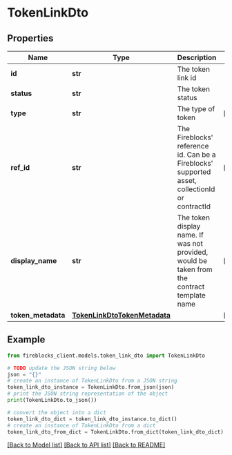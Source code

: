 # TokenLinkDto


## Properties

Name | Type | Description | Notes
------------ | ------------- | ------------- | -------------
**id** | **str** | The token link id | 
**status** | **str** | The token status | 
**type** | **str** | The type of token | [optional] 
**ref_id** | **str** | The Fireblocks&#39; reference id. Can be a Fireblocks&#39; supported asset, collectionId or contractId | [optional] 
**display_name** | **str** | The token display name. If was not provided, would be taken from the contract template name | [optional] 
**token_metadata** | [**TokenLinkDtoTokenMetadata**](TokenLinkDtoTokenMetadata.md) |  | [optional] 

## Example

```python
from fireblocks_client.models.token_link_dto import TokenLinkDto

# TODO update the JSON string below
json = "{}"
# create an instance of TokenLinkDto from a JSON string
token_link_dto_instance = TokenLinkDto.from_json(json)
# print the JSON string representation of the object
print(TokenLinkDto.to_json())

# convert the object into a dict
token_link_dto_dict = token_link_dto_instance.to_dict()
# create an instance of TokenLinkDto from a dict
token_link_dto_from_dict = TokenLinkDto.from_dict(token_link_dto_dict)
```
[[Back to Model list]](../README.md#documentation-for-models) [[Back to API list]](../README.md#documentation-for-api-endpoints) [[Back to README]](../README.md)


